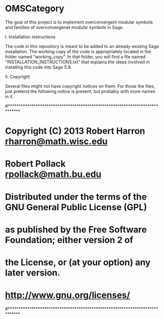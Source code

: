 OMSCategory
===========

The goal of this project is to implement overconvergent modular symbols and families of overconvergenet modular symbols in Sage.


I. Installation instructions

The code in this repository is meant to be added to an already existing Sage installation. The working copy of the code is appropriately located in the folder named "working_copy". In that folder, you will find a file named "INSTALLATION_INSTRUCTIONS.txt" that explains the steps involved in installing this code into Sage 5.9.


II. Copyright

Several files might not have copyright notices on them. For those the files, just pretend the following notice is present, but probably with more names in it.

#*****************************************************************************
#       Copyright (C) 2013 Robert Harron <rharron@math.wisc.edu>
#                          Robert Pollack <rpollack@math.bu.edu>
#
#  Distributed under the terms of the GNU General Public License (GPL)
#  as published by the Free Software Foundation; either version 2 of
#  the License, or (at your option) any later version.
#                  http://www.gnu.org/licenses/
#*****************************************************************************
